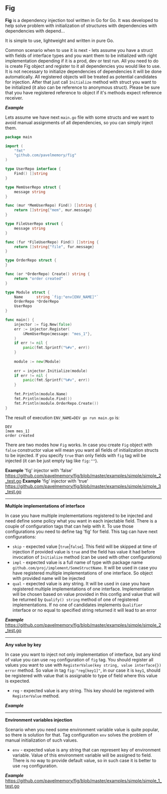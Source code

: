 ## Fig
**Fig** is a dependency injection tool written in Go for Go.
It was developed to help solve problem with initialization of structures
with dependencies with dependencies with depend...

It is simple to use, lightweight and written in pure Go.

Common scenario when to use it is next - lets assume you have a struct with fields of
interface types and you want them to be initialized with right implementation
depending if it is a prod, dev or test run. All you need to do is
create Fig object and register to it all dependencies you would like to
use. It is not necessary to initialize dependencies of dependencies it will be done
automatically. All registered objects will be treated as potential candidates
for injection. After that just call `Initialize` method with struct you want to
be initialized (it also can be reference to anonymous struct).
Please be sure that you have registered reference to object
if it's methods expect reference receiver.

***Example***

Lets assume we have next `main.go` file with some structs and we want to avoid 
manual assignments of all dependencies, so you can simply 
inject them.
```go
package main

import (
    "fmt"
    "github.com/pavelmemory/fig"
)

type UserRepo interface {
    Find() []string
}

type MemUserRepo struct {
    message string
}

func (mur *MemUserRepo) Find() []string {
    return []string{"mem", mur.message}
}

type FileUserRepo struct {
    message string
}

func (fur *FileUserRepo) Find() []string {
    return []string{"file", fur.message}
}

type OrderRepo struct {
}

func (or *OrderRepo) Create() string {
    return "order created"
}

type Module struct {
    Name      string `fig:"env[ENV_NAME]"`
    OrderRepo *OrderRepo
    UserRepo
}

func main() {
    injector := fig.New(false)
    err := injector.Register(
        &MemUserRepo{message: "mes_1"},
    )
    if err != nil {
        panic(fmt.Sprintf("%#v", err))
    }
    
    module := new(Module)
    
    err = injector.Initialize(module)
    if err != nil {
        panic(fmt.Sprintf("%#v", err))
    }
        
    fmt.Println(module.Name)
    fmt.Println(module.Find())
    fmt.Println(module.OrderRepo.Create())
}
```
The result of execution `ENV_NAME=DEV go run main.go` is:
```text
DEV
[mem mes_1]
order created
```

There are two modes how `Fig` works. In case you create `Fig` object
with `false` constructor value will mean you want all fields
of initialization structs to be injected. If you specify `true`
 than only fields with `fig` tag will be injected (it can be just empty
 tag like `fig:""`).

**Example**
'fig' injector with 'false'
https://github.com/pavelmemory/fig/blob/master/examples/simple/simple_2_test.go
**Example**
'fig' injector with 'true'
https://github.com/pavelmemory/fig/blob/master/examples/simple/simple_3_test.go


****
**Multiple implementations of interface**

In case you have multiple implementations registered to be injected 
and need define some policy what you want in each injectable field.
There is a couple of configuration tags that can help with it.
To use those configurations you need to define tag 'fig' for field.
This tag can have next configurations:
- `skip` - expected value [`true`|`false`].
This field will be skipped at time of injection
if provided value is `true` and the field 
has value it had before invocation of `Initialize`
method (can be used with other configurations)
- `impl` - expected value is a full name of type with
package name `github.com/proj/implement/SomeStructName`.
It will be used in case you have registered multiple
implementations of one interface. So object with provided
name will be injected
- `qual` - expected value is any string. It will be used
in case you have registered multiple implementations
of one interface. Implementation will be chosen based on
value provided in this config and value that will be
returned by `Qualify() string` method of one of
registered implementations. If no one of candidates implements
`Qualifier` interface or no equal to specified string returned
it will lead to an error

***Example***
https://github.com/pavelmemory/fig/blob/master/examples/simple/simple_2_test.go

****
**Any value by key**

In case you want to inject not only implementation of interface, but
any kind of value you can use `reg` configuration of `fig` tag.
You should register all values you want to use with
`RegisterValue(key string, value interface{}) error` method.
So value in tag `fig:"reg[key1]"`, in our case it is `key1`, should
be registered with value that is assignable to type of field where
this value is expected.
- `reg` - expected value is any string. This key should be
registered with `RegisterValue` method.

***Example***



***
**Environment variables injection**

Scenario when you need some environment variable value is quite
popular, so there is solution for that. Tag configuration `env` solves
the problem of manual initialization of such values.
- `env` - expected value is any string that can represent key of
environment variable. Value of this environment variable will be assigned to field.
There is no way to provide default value, so in such case it is better to use `reg`
configuration.

***Example***
https://github.com/pavelmemory/fig/blob/master/examples/simple/simple_1_test.go
